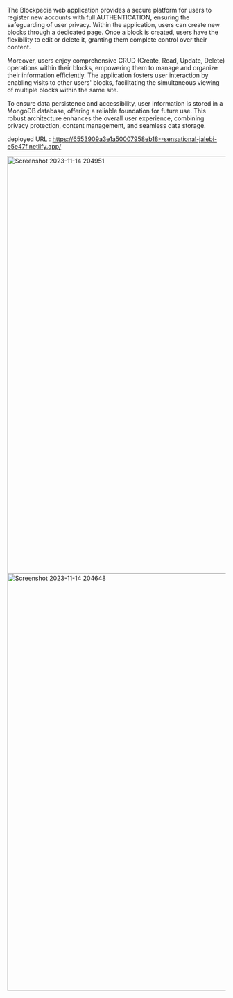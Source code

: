 The Blockpedia web application provides a secure platform for users to register new accounts with full AUTHENTICATION, ensuring the safeguarding of user privacy. Within the application, users can create new blocks through a dedicated page. Once a block is created, users have the flexibility to edit or delete it, granting them complete control over their content.

Moreover, users enjoy comprehensive CRUD (Create, Read, Update, Delete) operations within their blocks, empowering them to manage and organize their information efficiently. The application fosters user interaction by enabling visits to other users' blocks, facilitating the simultaneous viewing of multiple blocks within the same site.

To ensure data persistence and accessibility, user information is stored in a MongoDB database, offering a reliable foundation for future use. This robust architecture enhances the overall user experience, combining privacy protection, content management, and seamless data storage.

deployed URL : https://6553909a3e1a50007958eb18--sensational-jalebi-e5e47f.netlify.app/

<img width="960" alt="Screenshot 2023-11-14 204951" src="https://github.com/Bavithran97/Blog-app-Frontend/assets/133184385/6eff56d4-df7a-4da5-b15c-73a7f3b162e4">

<img width="960" alt="Screenshot 2023-11-14 204648" src="https://github.com/Bavithran97/Blog-app-Frontend/assets/133184385/61f6e93c-80ad-4007-918b-e444de350a75">
